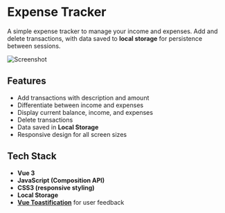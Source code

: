 # Expense Tracker

A simple expense tracker to manage your income and expenses. Add and delete transactions, with data saved to **local storage** for persistence between sessions.

![Screenshot](https://github.com/user-attachments/assets/0e066e44-f81e-4538-874a-5f49b70d5aa0)


## Features

- Add transactions with description and amount
- Differentiate between income and expenses
- Display current balance, income, and expenses
- Delete transactions
- Data saved in **Local Storage**
- Responsive design for all screen sizes

## Tech Stack

- **Vue 3**
- **JavaScript (Composition API)**
- **CSS3 (responsive styling)**
- **Local Storage**
- **[Vue Toastification](https://github.com/Maronato/vue-toastification)** for user feedback
